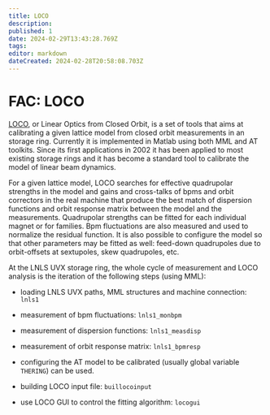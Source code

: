 ```yaml
---
title: LOCO
description: 
published: 1
date: 2024-02-29T13:43:28.769Z
tags: 
editor: markdown
dateCreated: 2024-02-28T20:58:08.703Z
---
```


# FAC: LOCO

[LOCO](http://accelconf.web.cern.ch/AccelConf/e02/PAPERS/WEPLE003.pdf), or Linear Optics from Closed Orbit, is a set of tools that aims at calibrating a given lattice model from closed orbit measurements in an storage ring. Currently it is implemented in Matlab using both MML and AT toolkits. Since its first applications in 2002 it has been applied to most existing storage rings and it has become a standard tool to calibrate the model of linear beam dynamics.

For a given lattice model, LOCO searches for effective quadrupolar strengths in the model and gains and cross-talks of bpms and orbit correctors in the real machine that produce the best match of dispersion functions and orbit response matrix between the model and the measurements. Quadrupolar strengths can be fitted for each individual magnet or for families. Bpm fluctuations are also measured and used to normalize the residual function. It is also possible to configure the model so that other parameters may be fitted as well: feed-down quadrupoles due to orbit-offsets at sextupoles, skew quadrupoles, etc.

At the LNLS UVX storage ring, the whole cycle of measurement and LOCO analysis is the iteration of the following steps (using MML):

* loading LNLS UVX paths, MML structures and machine connection: `lnls1`

* measurement of bpm fluctuations: `lnls1_monbpm`

* measurement of dispersion functions: `lnls1_measdisp`

* measurement of orbit response matrix: `lnls1_bpmresp`

* configuring the AT model to be calibrated (usually global variable `THERING`) can be used.

* building LOCO input file: `buillocoinput`

* use LOCO GUI to control the fitting algorithm: `locogui`